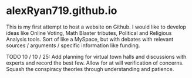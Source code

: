 # alexRyan719.github.io
This is my first attempt to host a website on Github. I would like to develop ideas like Online Voting, Math Blaster tributes, Political and Religious Analysis tools. Sort of like a MySpace, but with debates with relevant sources / arguments / specific information like funding. 

TODO 10 / 10 / 25:
 Add planning for virtual town halls and discussions with experts and record the best few. Allow for at will verification of concerns. Squash the conspiracy theories through understanding and patience. 
